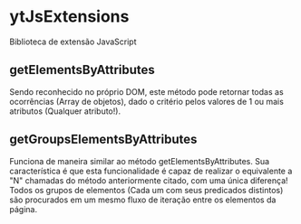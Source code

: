 ytJsExtensions
===============

Biblioteca de extensão JavaScript


getElementsByAttributes
-----------------------
Sendo reconhecido no próprio DOM, este método pode retornar todas as ocorrências (Array de objetos), dado o critério pelos valores de 1 ou mais atributos (Qualquer atributo!).


getGroupsElementsByAttributes
-----------------------------
Funciona de maneira similar ao método getElementsByAttributes. Sua característica é que esta funcionalidade é capaz de realizar o equivalente a "N" chamadas do método anteriormente citado, com uma única diferença!
Todos os grupos de elementos (Cada um com seus predicados distintos) são procurados em um mesmo fluxo de iteração entre os elementos da página.